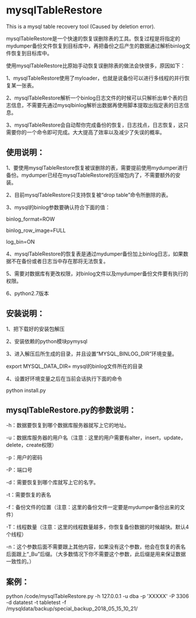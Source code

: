 # mysqlTableRestore
This is a mysql table recovery tool (Caused by deletion error).

mysqlTableRestore是一个快速的恢复误删除表的工具。恢复过程是将指定的mydumper备份文件恢复到目标库中，再把备份之后产生的数据通过解析binlog文件恢复到目标库中。

使用mysqlTableRestore比原始手动恢复误删除表的做法会快很多，原因如下：

1、mysqlTableRestore使用了myloader，也就是说备份可以进行多线程的并行恢复某一张表。

2、mysqlTableRestore解析一个binlog日志文件的时候可以只解析出单个表的日志信息，不需要先通过mysqlbinlog解析出数据再使用脚本提取出指定表的日志信息。

3、mysqlTableRestore会自动帮你完成备份的恢复，日志找点，日志恢复，这只需要你的一个命令即可完成。大大提高了效率以及减少了失误的概率。


使用说明：
-
1、要使用mysqlTableRestore恢复被误删除的表，需要提前使用mydumper进行备份。mydumper已经在mysqlTableRestore的压缩包内了，不需要额外的安装。

2、目前mysqlTableRestore只支持恢复被“drop table”命令所删除的表。

3、mysql的binlog参数要确认符合下面的值：

binlog_format=ROW

binlog_row_image=FULL

log_bin=ON

4、mysqlTableRestore的恢复表是通过mydumper备份加上binlog日志，如果数据不在备份或者日志当中存在那将无法恢复。

5、需要对数据库有更改权限，对binlog文件以及mydumper备份文件要有执行的权限。

6、python2.7版本

安装说明：
-
1、把下载好的安装包解压

2、安装依赖的python模块pymysql

3、进入解压后所生成的目录，并且设置“MYSQL_BINLOG_DIR”环境变量。

export MYSQL_DATA_DIR= mysql的binlog文件所在的目录

4、设置好环境变量之后在当前会话执行下面的命令

python install.py

mysqlTableRestore.py的参数说明：
-

-h：数据要恢复到哪个数据库服务器就写上它的地址。

-u：数据库服务器的用户名（注意：这里的用户需要有alter，insert，update，delete，create权限）

-p：用户的密码

-P：端口号

-d：需要恢复到哪个库就写上它的名字。

-t：需要恢复的表名

-f：备份文件的位置（注意：这里的备份文件一定要是mydumper备份出来的文件）

-T：线程数量（注意：这里的线程数量越多，你恢复备份数据的时候越快。默认4个线程）

-n：这个参数后面不需要跟上其他内容，如果没有这个参数，他会在恢复的表名后面跟上“_Bu”后缀。（大多数情况下你不需要这个参数，此后缀是用来保证数据一致性的。）

案例：
-

python /code/mysqlTableRestore.py -h 127.0.0.1 -u dba -p 'XXXXX' -P 3306 -d datatest -t tabletest -f /mysqldata/backup/special_backup_2018_05_15_10_21/
